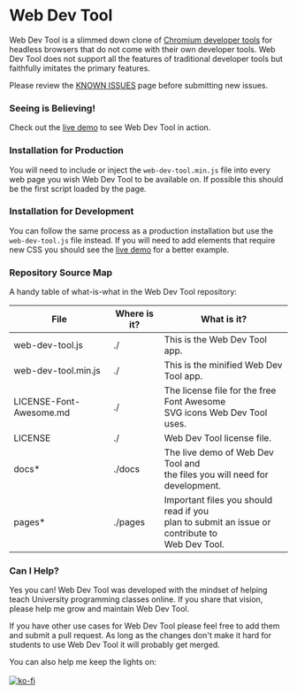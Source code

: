 # Web Dev Tool
Web Dev Tool is a slimmed down clone of [Chromium developer tools](https://chromium.googlesource.com/devtools/devtools-frontend/) for headless browsers that do not come with their own developer tools. Web Dev Tool does not support all the features of traditional developer tools but faithfully imitates the primary features.

Please review the [KNOWN ISSUES](./pages/known-issues.md) page before submitting new issues.

### Seeing is Believing!
Check out the [live demo](https://caboodle-tech.github.io/web-dev-tool/index.html) to see Web Dev Tool in action.

### Installation for Production
You will need to include or inject the `web-dev-tool.min.js` file into every web page you wish Web Dev Tool to be available on. If possible this should be the first script loaded by the page.

### Installation for Development
You can follow the same process as a production installation but use the `web-dev-tool.js` file instead. If you will need to add elements that require new CSS you should see the [live demo](https://caboodle-tech.github.io/web-dev-tool/index.html) for a better example.

### Repository Source Map
A handy table of what-is-what in the Web Dev Tool repository:

File | Where is it? | What is it?
---|---|---
web-dev-tool.js | ./ | This is the Web Dev Tool app.
web-dev-tool.min.js | ./ | This is the minified Web Dev Tool app.
LICENSE-Font-Awesome.md | ./ | The license file for the free Font Awesome<br>SVG icons Web Dev Tool uses.
LICENSE | ./ | Web Dev Tool license file.
docs* | ./docs | The live demo of Web Dev Tool and<br>the files you will need for development.
pages* | ./pages | Important files you should read if you<br>plan to submit an issue or contribute to<br>Web Dev Tool.

### Can I Help?
Yes you can! Web Dev Tool was developed with the mindset of helping teach University programming classes online. If you share that vision, please help me grow and maintain Web Dev Tool.

If you have other use cases for Web Dev Tool please feel free to add them and submit a pull request. As long as the changes don't make it hard for students to use Web Dev Tool it will probably get merged.

You can also help me keep the lights on:<br><br>
[![ko-fi](https://www.ko-fi.com/img/githubbutton_sm.svg)](https://ko-fi.com/P5P41NDNT)
